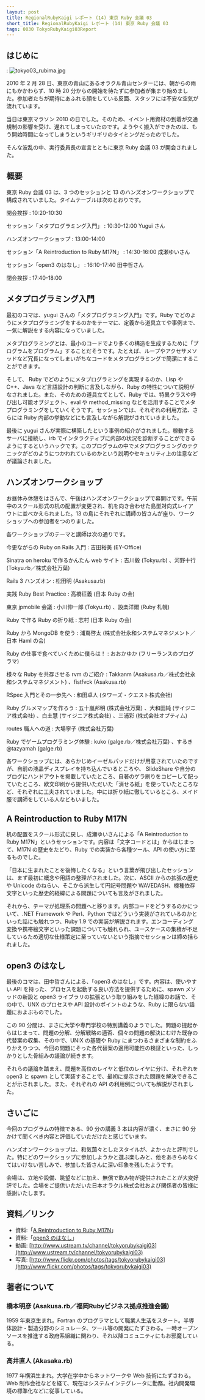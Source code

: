 ```yaml
---
layout: post
title: RegionalRubyKaigi レポート (14) 東京 Ruby 会議 03
short_title: RegionalRubyKaigi レポート (14) 東京 Ruby 会議 03
tags: 0030 TokyoRubyKaigi03Report
---
```



## はじめに
: ![tokyo03_rubima.jpg]({{site.baseurl}}/images/0030-TokyoRubyKaigi03Report/tokyo03_rubima.jpg)

2010 年 2 月 28 日、東京の青山にあるオラクル青山センターには、朝からの雨にもかかわらず、10 時 20 分からの開始を待たずに参加者が集まり始めました。参加者たちが期待にあふれる顔をしている反面、スタッフには不安な空気が流れています。

当日は東京マラソン 2010 の日でした。そのため、イベント用資材の到着が交通規制の影響を受け、遅れてしまっていたのです。ようやく搬入ができたのは、もう開始時間になってしまうというギリギリのタイミングだったのでした。

そんな波乱の中、実行委員長の宣言とともに東京 Ruby 会議 03 が開会されました。

## 概要

東京 Ruby 会議 03 は、3 つのセッションと 13 のハンズオンワークショップで構成されていました。タイムテーブルは次のとおりです。

開会挨拶
: 10:20-10:30

セッション「メタプログラミング入門」
: 10:30-12:00 Yugui さん

ハンズオンワークショップ
: 13:00-14:00

セッション「A Reintroduction to Ruby M17N」
: 14:30-16:00 成瀬ゆいさん

セッション「open3 のはなし」
: 16:10-17:40 田中哲さん 

閉会挨拶
: 17:40-18:00

## メタプログラミング入門

最初のコマは、yugui さんの「メタプログラミング入門」です。Ruby でどのようにメタプログラミングをするのかをテーマに、定義から道具立てや事例まで、一気に解説をする内容になっていました。

メタプログラミングとは、最小のコードでより多くの構造を生成するために「プログラムをプログラム」することだそうです。たとえば、ループやアクセサメソッドなど冗長になってしまいがちなコードをメタプログラミングで簡潔にすることができます。

そして、 Ruby でどのようにメタプログラミングを実現するのか、Lisp や C++、Java など言語設計の判断に言及しながら、Ruby の特性について説明がなされました。また、そのための道具立てとして、Ruby では、特異クラスや呼び出し可能オブジェクト、eval や method_missing などを活用することでメタプログラミングをしていくそうです。セッションでは、それぞれの利用方法、さらには Ruby 内部の挙動などにも言及しながら解説がされていきました。

最後に yugui さんが実際に構築したという事例の紹介がされました。稼動するサーバに接続し、irb でインタラクティブに内部の状況を診断することができるようにするというハックです。このプログラムの中でメタプログラミングのテクニックがどのようにつかわれているのかという説明やセキュリティ上の注意などが議論されました。

## ハンズオンワークショップ

お昼休み休憩をはさんで、午後はハンズオンワークショップで幕開けです。午前中のスクール形式の机の配置が変更され、机を向き合わせた島型対向式レイアウトに並べかえられました。13 の島にそれぞれに講師の皆さんが座り、ワークショップへの参加者をつのりました。

各ワークショップのテーマと講師は次の通りです。

今更ながらの Ruby on Rails 入門
: 吉田裕美 (EY-Office)

Sinatra on heroku で作るかんたん web サイト
: 吉川毅 (Tokyu.rb) 、河野十行 (Tokyu.rb／株式会社万葉)

Rails 3 ハンズオン
: 松田明 (Asakusa.rb)

実践 Ruby Best Practice
: 高橋征義 (日本 Ruby の会)

東京 jpmobile 会議
: 小川伸一郎 (Tokyu.rb) 、設楽洋爾 (Ruby 札幌)

Ruby で作る Ruby の折り紙
: 志村 (日本 Ruby の会)

Ruby から MongoDB を使う
: 浦嶌啓太 (株式会社永和システムマネジメント／日本 Haml の会)

Ruby の仕事で食べていくために僕らは！
: おおかゆか (フリーランスのプログラマ)

様々な Ruby を共存させる rvm のご紹介
: Takkanm (Asakusa.rb／株式会社永和システムマネジメント) 、fistfvck (Asakusa.rb)

RSpec 入門とその一歩先へ
: 和田卓人 (タワーズ・クエスト株式会社)

Ruby グルメマップを作ろう
: 五十嵐邦明 (株式会社万葉) 、大和田純 (サイジニア株式会社) 、白土慧 (サイジニア株式会社) 、三浦彩 (株式会社オプティム)

routes 職人への道
: 大場寧子 (株式会社万葉)

Ruby でゲームプログラミング体験
: kuko (galge.rb／株式会社万葉) 、するき@tazyamah (galge.rb)

各ワークショップには、あらかじめイーゼルパッドだけが用意されていたのですが、自前の液晶ディスプレイを持ち込んでいるところや、 SlideShare や自分のブログにハンドアウトを掲載していたところ、自著のゲラ刷りをコピーして配っていたところ、欧文印刷から提供いただいた「消せる紙」を使っていたところなど、それぞれに工夫されていました。中には折り紙に徹しているところ、メイド服で講師をしている人などもいました。

## A Reintroduction to Ruby M17N

机の配置をスクール形式に戻し、成瀬ゆいさんによる「A Reintroduction to Ruby M17N」というセッションです。内容は「文字コードとは」からはじまって、M17N の歴史をたどり、Ruby での実装から各種ツール、API の使い方に至るものでした。

「日本に生まれたことを後悔したくなる」という言葉が飛び出したセッションは、まず最初に概念や用語の整理がされました。次に、ASCII からの拡張の歴史や Unicode のねらい、そこから派生して円記号問題や WAVEDASH、機種依存文字といった歴史的経緯による問題についても言及がされました。

それから、テーマが処理系の問題へと移ります。内部コードをどうするのかについて、.NET Framework や Perl、Python ではどういう実装がされているのかといった話にも触れつつ、Ruby 1.9 での実装が解説されます。エンコーディング変換や携帯絵文字といった課題についても触れられ、ユースケースの集積が不足しているため適切な仕様策定に至っていないという指摘でセッションは締め括られました。

## open3 のはなし

最後のコマは、田中哲さんによる、「open3 のはなし」です。内容は、使いやすい API を持った、プロセスを起動する良い方法を提供するために、spawn メソッドの新設と open3 ライブラリの拡張という取り組みをした経緯のお話で、その中で、UNX のプロセスや API 設計のポイントのような、Ruby に限らない話題におよぶものでした。

この 90 分間は、まさに大学や専門学校の特別講義のようでした。問題の提起からはじまって、問題の分解、分解戦略の適否、個々の問題の解決にむけた既存の代替案の収集、その中で、UNIX の基礎や Ruby にまつわるさまざまな制約をふりかえりつつ、今回の問題にそった各代替案の適用可能性の検証といった、しっかりとした骨組みの議論が続きます。

それらの議論を踏まえ、問題を高位のレイヤと低位のレイヤに分け、それぞれを open3 と spawn として実装することで、最初に提示された問題を解決できることが示されました。また、それぞれの API の利用例についても解説がされました。

## さいごに

今回のプログラムの特徴である、90 分の講義 3 本は内容が濃く、まさに 90 分かけて聞くべき内容と評価していただけたと感じています。

ハンズオンワークショップは、和気藹々としたスタイルが、よかったと評判でした。特にどのワークショップに参加しようかと選ぶ楽しみと、他をあきらめなくてはいけない苦しみで、参加した皆さんに深い印象を残したようです。

会場は、立地や設備、眺望などに加え、無償で飲み物が提供されたことが大変好評でした。会場をご提供いただいた日本オラクル株式会社および関係者の皆様に感謝いたします。

## 資料／リンク

* 資料:「[A Reintroduction to Ruby M17N](http://www.slideshare.net/nalsh/a-reintroduction-to-ruby-m17-n)」
* 資料:「[open3 のはなし](http://www.a-k-r.org/pub/tokyo-rubykaigi-03-akr-2010.pdf)」
* 動画: [http://www.ustream.tv/channel/tokyorubykaigi03](http://www.ustream.tv/channel/tokyorubykaigi03)
* 写真: [http://www.flickr.com/photos/tags/tokyorubykaigi03](http://www.flickr.com/photos/tags/tokyorubykaigi03)


## 著者について

### 橋本明彦 (Asakusa.rb／福岡Rubyビジネス拠点推進会議)

1959 年東京生まれ。Fortran のプログラマとして職業人生活をスタート。半導体設計・製造分野のシミュレータ、ツール等の開発にたずさわる。一時オープンソースを推進する政府系組織に関わり、それ以降コミュニティにもお邪魔している。

### 高井直人 (Akasaka.rb)

1977 年横浜生まれ。大学在学中からネットワークや Web 技術にたずさわる。 Web 制作会社などを経て、現在はシステムインテグレータに勤務。社内開発環境の標準化などに従事している。



